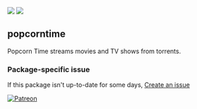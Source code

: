 [![](https://img.shields.io/chocolatey/v/popcorntime?color=green&label=popcorntime)](https://chocolatey.org/packages/popcorntime) [![](https://img.shields.io/chocolatey/dt/popcorntime)](https://chocolatey.org/packages/popcorntime)

## popcorntime
Popcorn Time streams movies and TV shows from torrents.

### Package-specific issue
If this package isn't up-to-date for some days, [Create an issue](https://github.com/tunisiano187/Chocolatey-packages/issues/new/choose)

[![Patreon](https://cdn.jsdelivr.net/gh/tunisiano187/Chocolatey-packages@d15c4e19c709e7148588d4523ffc6dd3cd3c7e5e/icons/patreon.png)](https://www.patreon.com/bePatron?u=39585820)
